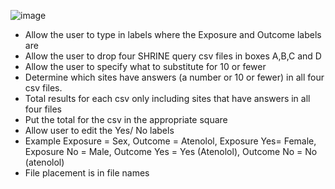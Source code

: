 ![image](https://github.com/mim18/ENACT-Formatters/assets/7503326/6e2f2283-ad69-4884-a317-886754538cf1)
- Allow the user to type in labels where the Exposure and Outcome labels are
- Allow the user to drop four SHRINE query csv files in boxes A,B,C and D
- Allow the user to specify what to substitute for 10 or fewer
- Determine which sites have answers (a number or 10 or fewer) in all four csv files. 
- Total results for each csv only including sites that have answers in all four files
- Put the total for the csv in the appropriate square
- Allow user to edit the Yes/ No labels
- Example Exposure = Sex, Outcome = Atenolol, Exposure Yes= Female, Exposure No = Male, Outcome Yes = Yes (Atenolol), Outcome No = No (atenolol)
- File placement is in file names

